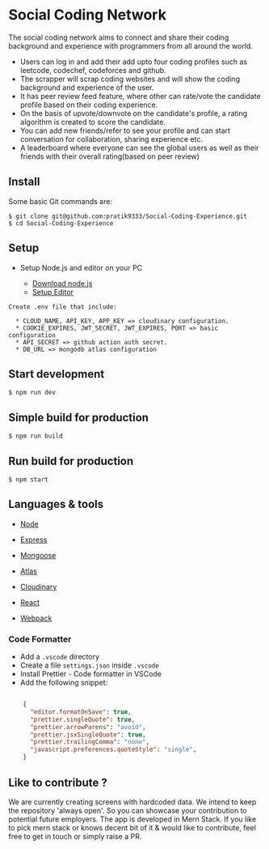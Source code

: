 # Social Coding Network

The social coding network aims to connect and share their coding background and experience with programmers from all around the world. 

- Users can log in and add their add upto four coding profiles such as leetcode, codechef, codeforces and github. 
- The scrapper will scrap coding websites and will show the coding background and experience of the user. 
- It has peer review feed feature, where other can rate/vote the candidate profile based on their coding experience. 
- On the basis of upvote/downvote on the candidate's profile, a rating algorithm is created to score the candidate. 
- You can add new friends/refer to see your profile and can start conversation for collaboration, sharing experience etc.  
- A leaderboard where everyone can see the global users as well as their friends with their overall rating(based on peer review)


## Install

Some basic Git commands are:

```
$ git clone git@github.com:pratik9333/Social-Coding-Experience.git
$ cd Social-Coding-Experience
```


## Setup

- Setup Node.js and editor on your PC

   - [Download node.js](https://nodejs.org/en/download)
   - [Setup Editor](https://docs.flutter.dev/get-started/editor?tab=vscode)

```
Create .env file that include:

  * CLOUD_NAME, API_KEY, APP_KEY => cloudinary configuration. 
  * COOKIE_EXPIRES, JWT_SECRET, JWT_EXPIRES, PORT => basic configuration
  * API_SECRET => github action auth secret. 
  * DB_URL => mongodb atlas configuration
```

## Start development

```
$ npm run dev
```

## Simple build for production

```
$ npm run build
```

## Run build for production

```
$ npm start
```


## Languages & tools

- [Node](https://nodejs.org/en/)

- [Express](https://expressjs.com/)

- [Mongoose](https://mongoosejs.com/)

- [Atlas](https://www.mongodb.com/atlas/database)

- [Cloudinary](https://cloudinary.com)

- [React](https://reactjs.org/)

- [Webpack](https://webpack.js.org/)


### Code Formatter

- Add a `.vscode` directory
- Create a file `settings.json` inside `.vscode`
- Install Prettier - Code formatter in VSCode
- Add the following snippet:  

```json

    {
      "editor.formatOnSave": true,
      "prettier.singleQuote": true,
      "prettier.arrowParens": "avoid",
      "prettier.jsxSingleQuote": true,
      "prettier.trailingComma": "none",
      "javascript.preferences.quoteStyle": "single",
    }

```


## Like to contribute ?

We are currently creating screens with hardcoded data. We intend to keep the repository 'always open'. So you can showcase your contribution to potential future employers. The app is developed in Mern Stack. If you like to pick mern stack or knows decent bit of it & would like to contribute, feel free to get in touch or simply raise a PR. 
